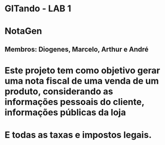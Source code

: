 # GITando - LAB 1

# NotaGen
## Membros: Diogenes, Marcelo, Arthur e André

# Este projeto tem como objetivo gerar uma nota fiscal de uma venda de um produto, considerando as informações pessoais do cliente, informações públicas da loja
# E todas as taxas e impostos legais.
